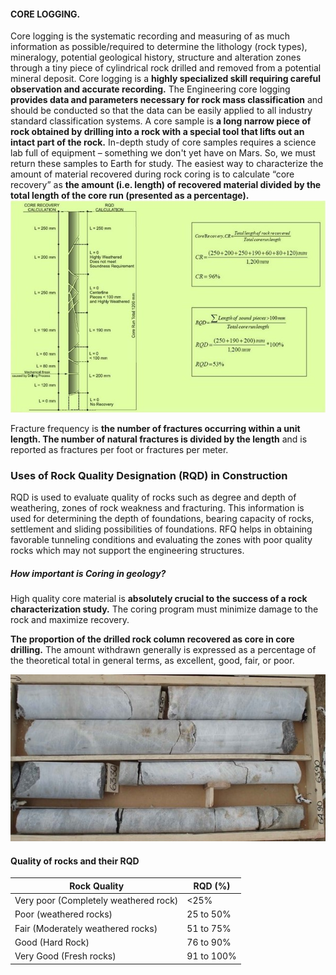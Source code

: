 #### CORE LOGGING.
Core logging is the systematic recording and measuring of as much information as possible/required to determine the lithology (rock types), mineralogy, potential geological history, structure and alteration zones through a tiny piece of cylindrical rock drilled and removed from a potential mineral deposit. Core logging is a **highly specialized skill requiring careful observation and accurate recording.**
The Engineering core logging **provides data and parameters necessary for rock mass classification** and should be conducted so that the data can be easily applied to all industry standard classification systems.
A core sample is **a long narrow piece of rock obtained by drilling into a rock with a special tool that lifts out an intact part of the rock.** In-depth study of core samples requires a science lab full of equipment – something we don't yet have on Mars. So, we must return these samples to Earth for study.
The easiest way to characterize the amount of material recovered during rock coring is to calculate “core recovery” as **the amount (i.e. length) of recovered material divided by the total length of the core run (presented as a percentage).**
![Core  logging *******************************************************************************](images/core2.jpg)

Fracture frequency is **the number of fractures occurring within a unit length. The number of natural fractures is divided by the length** and is reported as fractures per foot or fractures per meter.

### Uses of Rock Quality Designation (RQD) in Construction
RQD is used to evaluate quality of rocks such as degree and depth of weathering, zones of rock weakness and fracturing. This information is used for determining the depth of foundations, bearing capacity of rocks, settlement and sliding possibilities of foundations. RFQ helps in obtaining favorable tunneling conditions and evaluating the zones with poor quality rocks which may not support the engineering structures.
##### How important is Coring in geology?
High quality core material is **absolutely crucial to the success of a rock characterization study.** The coring program must minimize damage to the rock and maximize recovery.

**The proportion of the drilled rock column recovered as core in core drilling.** The amount withdrawn generally is expressed as a percentage of the theoretical total in general terms, as excellent, good, fair, or poor.

![Core  logging *******************************************************************************](images/core3.jpg)
#### Quality of rocks and their RQD

|  Rock Quality |	RQD (%) |
| ----   | ----      | 
| Very poor (Completely weathered rock) | <25% |
| Poor (weathered rocks) |	25 to 50% |
| Fair (Moderately weathered rocks) |	51 to 75% |
| Good (Hard Rock)	 | 76 to 90% |
| Very Good (Fresh rocks)	 | 91 to 100% |

